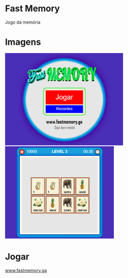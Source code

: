 # Fast Memory
Jogo da memória
# Imagens
<img src="images/game1.png" height="300"><img src="images/game2.png" height="300">  
# Jogar
www.fastmemory.ga

